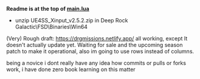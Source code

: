 **Readme is at the top of [main.lua](https://github.com/rolfosian/drgmissions/blob/main/missiondatafetcher/Scripts/main.lua)**
* unzip UE4SS_Xinput_v2.5.2.zip in Deep Rock Galactic\FSD\Binaries\Win64

(Very) Rough draft: https://drgmissions.netlify.app/ all working, except It doesn't actually update yet. Waiting for sale and the upcoming season patch to make it operational, also im going to use rows instead of columns.

being a novice i dont really have any idea how commits or pulls or forks work, i have done zero book learning on this matter
